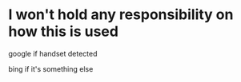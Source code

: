 # I won't hold any responsibility on how this is used

google if handset detected

bing if it's something else
